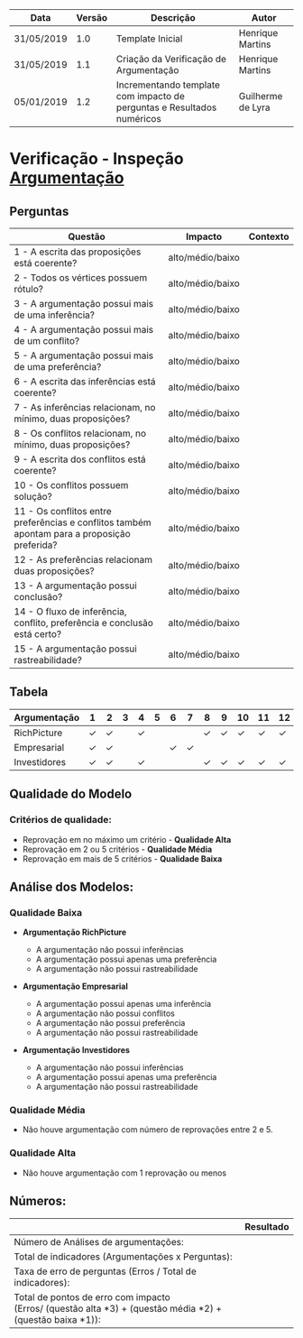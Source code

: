 | Data | Versão | Descrição | Autor |
| ---- | - | - | - |
| 31/05/2019 | 1.0 | Template Inicial | Henrique Martins |
| 31/05/2019 | 1.1 | Criação da Verificação de Argumentação | Henrique Martins |
| 05/01/2019 | 1.2 | Incrementando template com impacto de perguntas e Resultados numéricos | Guilherme de Lyra |
# Verificação - Inspeção [Argumentação](https://github.com/requisitos-2019-1/Ribon/wiki/Argumenta%C3%A7%C3%A3o)
## Perguntas

| Questão | Impacto | Contexto |
| ------- | :-----: | :------: |
| 1 - A escrita das proposições está coerente? | alto/médio/baixo | |
| 2 - Todos os vértices possuem rótulo? | alto/médio/baixo | |
| 3 - A argumentação possui mais de uma inferência? | alto/médio/baixo | |
| 4 - A argumentação possui mais de um conflito? | alto/médio/baixo | |
| 5 - A argumentação possui mais de uma preferência? | alto/médio/baixo | |
| 6 - A escrita das inferências está coerente? | alto/médio/baixo | |
| 7 - As inferências relacionam, no mínimo, duas proposições? | alto/médio/baixo | |
| 8 - Os conflitos relacionam, no mínimo, duas proposições? | alto/médio/baixo | |
| 9 - A escrita dos conflitos está coerente? | alto/médio/baixo | |
| 10 - Os conflitos possuem solução? | alto/médio/baixo | |
| 11 - Os conflitos entre preferências e conflitos também apontam para a proposição preferida? | alto/médio/baixo | |
| 12 - As preferências relacionam duas proposições? | alto/médio/baixo | |
| 13 - A argumentação possui conclusão? | alto/médio/baixo | |
| 14 - O fluxo de inferência, conflito, preferência e conclusão está certo? | alto/médio/baixo | |
| 15 - A argumentação possui rastreabilidade? | alto/médio/baixo | |

## Tabela

| Argumentação | 1 | 2 | 3 | 4 | 5 | 6 | 7 | 8 | 9 | 10 | 11 | 12 | 13 | 14 | 15 |
| ---- | - | - | - | - | - | - | - | - | - | - | - | - | - | - | - |
| RichPicture | &#10003; | &#10003; |   | &#10003; |   |   |   | &#10003; | &#10003; | &#10003; | &#10003; | &#10003; | &#10003; |  |  |
| Empresarial | &#10003; | &#10003; |   |   |   | &#10003; | &#10003; |   |   |   |   |   | &#10003; |   |  |
| Investidores | &#10003; | &#10003; |   | &#10003; |   |   |   | &#10003; | &#10003; | &#10003; | &#10003; | &#10003; | &#10003; |   |  |

## Qualidade do Modelo

### Critérios de qualidade:
 - Reprovação em no máximo um critério - <b>Qualidade Alta</b>
 - Reprovação em 2 ou 5 critérios - <b>Qualidade Média</b>
 - Reprovação em mais de 5 critérios - <b>Qualidade Baixa</b>

 ## Análise dos Modelos:

 ### Qualidade Baixa
  - <b>Argumentação RichPicture</b>
    - A argumentação não possui inferências
    - A argumentação possui apenas uma preferência
    - A argumentação não possui rastreabilidade

  - <b>Argumentação Empresarial</b>
    - A argumentação possui apenas uma inferência
    - A argumentação não possui conflitos
    - A argumentação não possui preferência
    - A argumentação não possui rastreabilidade

  - <b>Argumentação Investidores</b>
    - A argumentação não possui inferências
    - A argumentação possui apenas uma preferência
    - A argumentação não possui rastreabilidade

 ### Qualidade Média
  - Não houve argumentação com número de reprovações entre 2 e 5.

 ### Qualidade Alta
  - Não houve argumentação com 1 reprovação ou menos

## Números:																																														
|   | Resultado |
| - | :---------: |
| Número de Análises de argumentações: | |
| Total de indicadores (Argumentações x Perguntas): |	|
| Taxa de erro de perguntas (Erros / Total de indicadores): |	 |
| Total de pontos de erro com impacto<br />(Erros/ (questão alta *3) + (questão média *2) + (questão baixa *1)):| |

<!-- https://aprender.ead.unb.br/pluginfile.php/348647/mod_resource/content/3/Requisitos%20-%20Aula%2004.pdf -->